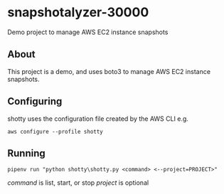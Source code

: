 # snapshotalyzer-30000
Demo project to manage AWS EC2 instance snapshots

## About

This project is a demo, and uses boto3 to manage AWS EC2 instance snapshots.

## Configuring

shotty uses the configuration file created by the AWS CLI e.g.

`aws configure --profile shotty`

## Running

`pipenv run "python shotty\shotty.py <command> <--project=PROJECT>"`

*command* is list, start, or stop
*project* is optional
